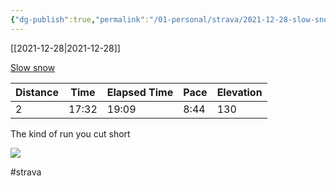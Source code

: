 ```yaml
---
{"dg-publish":true,"permalink":"/01-personal/strava/2021-12-28-slow-snow/"}
---
```



[[2021-12-28\|2021-12-28]]

[Slow snow](https://www.strava.com/activities/6440207689)

| Distance | Time  | Elapsed Time | Pace | Elevation |
| -------- | ----- | ------------ | ---- | --------- |
| 2        | 17:32 | 19:09        | 8:44 | 130       |


The kind of run you cut short
    
![](https://dgtzuqphqg23d.cloudfront.net/GOPlYs_kM7zVwe4FhzOnvcqJsC5twvd6wMQERE0HmLw-768x576.jpg)

    

#strava
